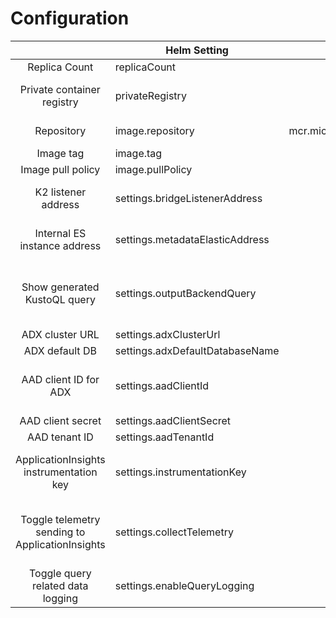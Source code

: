 # Configuration

|                                                 | Helm Setting                    |                 Default value                | Optional | Note                                                                |
|:-----------------------------------------------:|---------------------------------|:--------------------------------------------:|:--------:|---------------------------------------------------------------------|
| Replica Count                                   | replicaCount                    |                       2                      |     V    |                                                                     |
| Private container registry                      | privateRegistry                 |                     NONE                     |     V    | Set the K8S secret to a private ACR                                 |
| Repository                                      | image.repository                | mcr.microsoft.com/azuredataexplorer/k2bridge |     V    | ACR and image name                                                  |
| Image tag                                       | image.tag                       |                  6.8_latest                  |     V    |                                                                     |
| Image pull policy                               | image.pullPolicy                |                    Always                    |     V    |                                                                     |
| K2 listener address                             | settings.bridgeListenerAddress  |              http://k2bridge:80/             |     V    | Leave as default for most use cases                                 |
| Internal ES instance address                    | settings.metadataElasticAddress |         http://k2bridgees-master:9200        |     V    | Leave as default for most use cases                                 |
| Show generated KustoQL query                    | settings.outputBackendQuery     |                     true                     |     V    | The generated KustoQL will be appended to the HTTP response from K2 |
| ADX cluster URL                                 | settings.adxClusterUrl          |                     NONE                     |     X    |                                                                     |
| ADX default DB                                  | settings.adxDefaultDatabaseName |                     NONE                     |     X    |                                                                     |
| AAD client ID for ADX                           | settings.aadClientId            |                     NONE                     |     X    | 'Read' permissions set is all that K2 requires                      |
| AAD client secret                               | settings.aadClientSecret        |                     NONE                     |     X    |                                                                     |
| AAD tenant ID                                   | settings.aadTenantId            |                     NONE                     |     X    |                                                                     |
| ApplicationInsights instrumentation key         | settings.instrumentationKey     |                     NONE                     |     V    | won't work without setting collectTelemetry to 'true'               |
| Toggle telemetry sending to ApplicationInsights | settings.collectTelemetry       |                     false                    |     V    | when set to 'true' the instrumentation key must be provided         |
|         Toggle query related data logging       | settings.enableQueryLogging     |                     true                     |     X    |                                                 |
